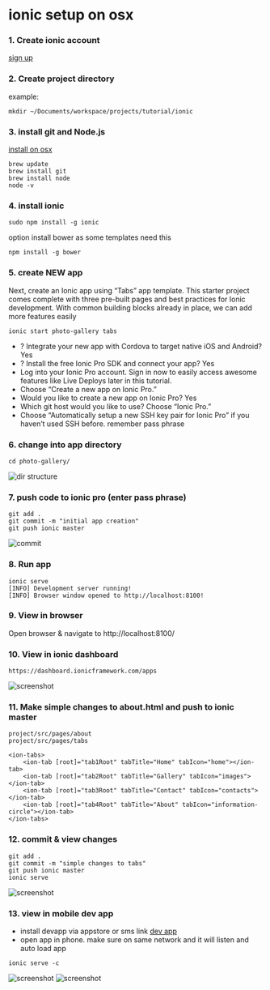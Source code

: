 # ionic setup on osx
### 1. Create ionic account
[sign up](https://dashboard.ionicframework.com/signup)
### 2. Create project directory
example:
```
mkdir ~/Documents/workspace/projects/tutorial/ionic
```
### 3. install git and Node.js
[install on osx](http://osxdaily.com/2018/06/29/how-install-nodejs-npm-mac/)
```
brew update
brew install git
brew install node
node -v
```
### 4. install ionic
```
sudo npm install -g ionic
```
option install bower as some templates need this
```
npm install -g bower
```
### 5. create NEW app
Next, create an Ionic app using “Tabs” app template. This starter project comes complete with three pre-built pages and best practices for Ionic development. With common building blocks already in place, we can add more features easily
```
ionic start photo-gallery tabs
```
- ? Integrate your new app with Cordova to target native iOS and Android? Yes
- ? Install the free Ionic Pro SDK and connect your app? Yes
- Log into your Ionic Pro account. Sign in now to easily access awesome features like Live Deploys later in this tutorial.
- Choose “Create a new app on Ionic Pro.”
- Would you like to create a new app on Ionic Pro? Yes
- Which git host would you like to use? Choose “Ionic Pro.”
- Choose “Automatically setup a new SSH key pair for Ionic Pro” if you haven’t used SSH before. remember pass phrase
### 6. change into app directory
```
cd photo-gallery/
```
![dir structure](img/Screen%20Shot%202018-09-17%20at%209.03.56%20AM.png)
### 7. push code to ionic pro (enter pass phrase)
```
git add .
git commit -m "initial app creation"
git push ionic master
```
![commit](img/Screen%20Shot%202018-09-17%20at%209.11.59%20AM.png)
### 8. Run app
```
ionic serve
[INFO] Development server running!
[INFO] Browser window opened to http://localhost:8100!
```
### 9. View in browser
Open browser & navigate to http://localhost:8100/
### 10. View in ionic dashboard
```
https://dashboard.ionicframework.com/apps
```
![screenshot](img/Screen%20Shot%202018-09-17%20at%209.18.19%20AM.png)
### 11. Make simple changes to about.html and push to ionic master
```
project/src/pages/about
project/src/pages/tabs
```
```
<ion-tabs>
    <ion-tab [root]="tab1Root" tabTitle="Home" tabIcon="home"></ion-tab>
    <ion-tab [root]="tab2Root" tabTitle="Gallery" tabIcon="images"></ion-tab>
    <ion-tab [root]="tab3Root" tabTitle="Contact" tabIcon="contacts"></ion-tab>
    <ion-tab [root]="tab4Root" tabTitle="About" tabIcon="information-circle"></ion-tab>
</ion-tabs>
```
### 12. commit & view changes
```
git add .
git commit -m "simple changes to tabs"
git push ionic master
ionic serve
```
![screenshot](img/Screen%20Shot%202018-09-17%20at%209.39.36%20AM.png)

### 13. view in mobile dev app
- install devapp via appstore or sms link 
[dev app](https://ionicframework.com/docs/pro/devapp/)
- open app in phone. make sure on same network and it will listen and auto load app
```
ionic serve -c
```
![screenshot](img/IMG_4917.PNG)
![screenshot](img/IMG_4918.PNG)














